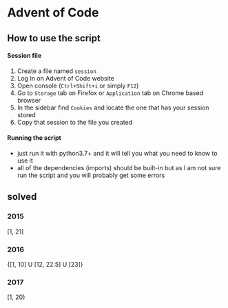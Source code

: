 # Advent of Code

## How to use the script

#### Session file

1. Create a file named `session`
2. Log In on Advent of Code website
3. Open console (`Ctrl+Shift+i` or simply `F12`)
4. Go to `Storage` tab on Firefox or `Application` tab on Chrome based browser
5. In the sidebar find `Cookies` and locate the one that has your session stored
6. Copy that session to the file you created

#### Running the script

* just run it with python3.7+ and it will tell you what you need to know to use it
* all of the dependencies (imports) should be built-in but as I am not sure run the script and you will probably get some errors

## solved

### 2015
[1, 21]

### 2016
{[1, 10] U [12, 22.5] U [23]}

### 2017
[1, 20)
